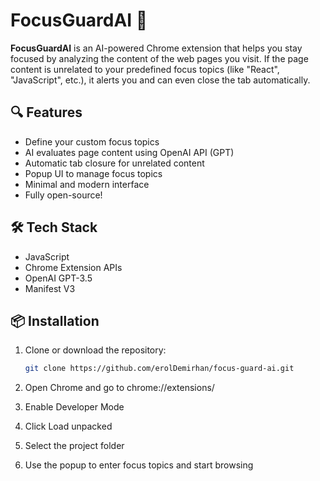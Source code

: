 # FocusGuardAI 🚀

**FocusGuardAI** is an AI-powered Chrome extension that helps you stay focused by analyzing the content of the web pages you visit. If the page content is unrelated to your predefined focus topics (like "React", "JavaScript", etc.), it alerts you and can even close the tab automatically.

## 🔍 Features

- Define your custom focus topics
- AI evaluates page content using OpenAI API (GPT)
- Automatic tab closure for unrelated content
- Popup UI to manage focus topics
- Minimal and modern interface
- Fully open-source!

## 🛠️ Tech Stack

- JavaScript
- Chrome Extension APIs
- OpenAI GPT-3.5
- Manifest V3

## 📦 Installation

1. Clone or download the repository:
   ```bash
   git clone https://github.com/erolDemirhan/focus-guard-ai.git
2. Open Chrome and go to chrome://extensions/

3. Enable Developer Mode

4. Click Load unpacked

5. Select the project folder

6. Use the popup to enter focus topics and start browsing
